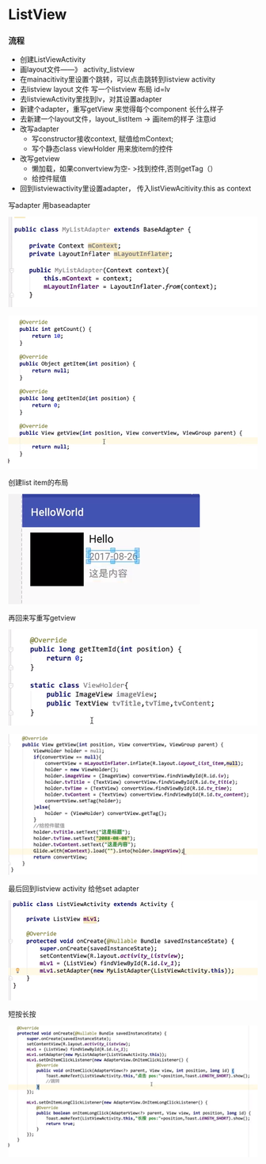 # ListView

### 流程

* 创建ListViewActivity
* 画layout文件——》 activity\_listview
* 在mainacitivity里设置个跳转，可以点击跳转到listview activity
* 去listview layout 文件 写一个listview 布局  id=lv
* 去listviewActivity里找到lv，对其设置adapter
* 新建个adapter，重写getView 来觉得每个component 长什么样子
* 去新建一个layout文件，layout\_listItem -&gt; 画item的样子 注意id
* 改写adapter
  * 写constructor接收context, 赋值给mContext;
  * 写个静态class viewHolder 用来放item的控件
* 改写getview
  * 懒加载，如果convertview为空- &gt;找到控件,否则getTag（）
  * 给控件赋值
* 回到listviewactivity里设置adapter， 传入listViewAcitivity.this as context

写adapter 用baseadapter

![](.gitbook/assets/image%20%2867%29.png)

![](.gitbook/assets/image%20%2863%29.png)

创建list item的布局

![](.gitbook/assets/image%20%2866%29.png)



再回来写重写getview

![](.gitbook/assets/image%20%2865%29.png)

![](.gitbook/assets/image%20%2868%29.png)

最后回到listview activity 给他set adapter

![](.gitbook/assets/image%20%2862%29.png)

短按长按

![](.gitbook/assets/image%20%2860%29.png)

